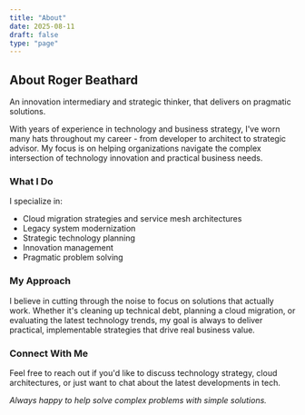 ```yaml
---
title: "About"
date: 2025-08-11
draft: false
type: "page"
---
```


## About Roger Beathard

An innovation intermediary and strategic thinker, that delivers on pragmatic solutions.

With years of experience in technology and business strategy, I've worn many hats throughout my career - from developer to architect to strategic advisor. My focus is on helping organizations navigate the complex intersection of technology innovation and practical business needs.

### What I Do

I specialize in:
- Cloud migration strategies and service mesh architectures
- Legacy system modernization
- Strategic technology planning
- Innovation management
- Pragmatic problem solving

### My Approach

I believe in cutting through the noise to focus on solutions that actually work. Whether it's cleaning up technical debt, planning a cloud migration, or evaluating the latest technology trends, my goal is always to deliver practical, implementable strategies that drive real business value.

### Connect With Me

Feel free to reach out if you'd like to discuss technology strategy, cloud architectures, or just want to chat about the latest developments in tech.

*Always happy to help solve complex problems with simple solutions.*
